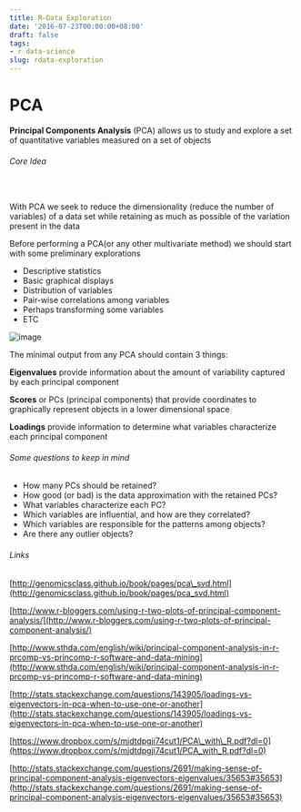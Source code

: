 ```yaml
---
title: R–Data Exploration
date: '2016-07-23T00:00:00+08:00'
draft: false
tags:
- r data-science
slug: rdata-exploration
---
```


# PCA

**Principal Components Analysis** (PCA) allows us to study and explore a set of quantitative variables measured on a set of objects

###### Core Idea

 

With PCA we seek to reduce the dimensionality (reduce the number of variables) of a data set while retaining as much as possible of the variation present in the data

Before performing a PCA(or any other multivariate method) we should start with some preliminary explorations

- Descriptive statistics
- Basic graphical displays
- Distribution of variables
- Pair-wise correlations among variables
- Perhaps transforming some variables
- ETC

![image](https://user-images.githubusercontent.com/662868/120943805-c6724780-c763-11eb-83bb-d1920d08269e.png)


The minimal output from any PCA should contain 3 things:

**Eigenvalues** provide information about the amount of variability captured by each principal component

**Scores** or PCs (principal components) that provide coordinates to graphically represent objects in a lower dimensional space

**Loadings** provide information to determine what variables characterize each principal component

###### Some questions to keep in mind

- How many PCs should be retained?
- How good (or bad) is the data approximation with the retained PCs?
- What variables characterize each PC?
- Which variables are influential, and how are they correlated?
- Which variables are responsible for the patterns among objects?
- Are there any outlier objects?

###### Links

[http://genomicsclass.github.io/book/pages/pca\_svd.html](http://genomicsclass.github.io/book/pages/pca_svd.html)

[http://www.r-bloggers.com/using-r-two-plots-of-principal-component-analysis/](http://www.r-bloggers.com/using-r-two-plots-of-principal-component-analysis/)

[http://www.sthda.com/english/wiki/principal-component-analysis-in-r-prcomp-vs-princomp-r-software-and-data-mining](http://www.sthda.com/english/wiki/principal-component-analysis-in-r-prcomp-vs-princomp-r-software-and-data-mining)

[http://stats.stackexchange.com/questions/143905/loadings-vs-eigenvectors-in-pca-when-to-use-one-or-another](http://stats.stackexchange.com/questions/143905/loadings-vs-eigenvectors-in-pca-when-to-use-one-or-another)

[https://www.dropbox.com/s/mjdtdpgji74cut1/PCA\_with\_R.pdf?dl=0](https://www.dropbox.com/s/mjdtdpgji74cut1/PCA_with_R.pdf?dl=0)

[http://stats.stackexchange.com/questions/2691/making-sense-of-principal-component-analysis-eigenvectors-eigenvalues/35653#35653](http://stats.stackexchange.com/questions/2691/making-sense-of-principal-component-analysis-eigenvectors-eigenvalues/35653#35653)
